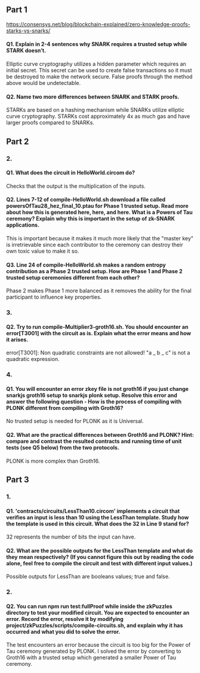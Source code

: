 ## Part 1

https://consensys.net/blog/blockchain-explained/zero-knowledge-proofs-starks-vs-snarks/

#### Q1. Explain in 2-4 sentences why SNARK requires a trusted setup while STARK doesn’t.

Elliptic curve cryptography utilizes a hidden parameter which requires an initial secret.
This secret can be used to create false transactions so it must be destroyed to make the network secure.
False proofs through the method above would be undetectable.

#### Q2. Name two more differences between SNARK and STARK proofs.

STARKs are based on a hashing mechanism while SNARKs utilize elliptic curve cryptography.
STARKs cost approximately 4x as much gas and have larger proofs compared to SNARKs.

## Part 2

### 2.

#### Q1. What does the circuit in HelloWorld.circom do?

Checks that the output is the multiplication of the inputs.

#### Q2. Lines 7-12 of compile-HelloWorld.sh download a file called powersOfTau28_hez_final_10.ptau for Phase 1 trusted setup. Read more about how this is generated here, here, and here. What is a Powers of Tau ceremony? Explain why this is important in the setup of zk-SNARK applications.

This is important because it makes it much more likely that the "master key" is irretrievable since each contributor to the ceremony can destroy their own toxic value to make it so.

#### Q3. Line 24 of compile-HelloWorld.sh makes a random entropy contribution as a Phase 2 trusted setup. How are Phase 1 and Phase 2 trusted setup ceremonies different from each other?

Phase 2 makes Phase 1 more balanced as it removes the ability for the final participant to influence key properties.

### 3.

#### Q2. Try to run compile-Multiplier3-groth16.sh. You should encounter an error[T3001] with the circuit as is. Explain what the error means and how it arises.


error[T3001]: Non quadratic constraints are not allowed! "a _ b _ c" is not a quadratic expression.

### 4.

#### Q1. You will encounter an error zkey file is not groth16 if you just change snarkjs groth16 setup to snarkjs plonk setup. Resolve this error and answer the following question - How is the process of compiling with PLONK different from compiling with Groth16?

No trusted setup is needed for PLONK as it is Universal.

#### Q2. What are the practical differences between Groth16 and PLONK? Hint: compare and contrast the resulted contracts and running time of unit tests (see Q5 below) from the two protocols.

PLONK is more complex than Groth16.

## Part 3

### 1.

#### Q1. 'contracts/circuits/LessThan10.circom' implements a circuit that verifies an input is less than 10 using the LessThan template. Study how the template is used in this circuit. What does the 32 in Line 9 stand for?

32 represents the number of bits the input can have.

#### Q2. What are the possible outputs for the LessThan template and what do they mean respectively? (If you cannot figure this out by reading the code alone, feel free to compile the circuit and test with different input values.)

Possible outputs for LessThan are booleans values; true and false.

### 2.

#### Q2. You can run npm run test:fullProof while inside the zkPuzzles directory to test your modified circuit. You are expected to encounter an error. Record the error, resolve it by modifying project/zkPuzzles/scripts/compile-circuits.sh, and explain why it has occurred and what you did to solve the error.

The test encounters an error because the circuit is too big for the Power of Tau ceremony generated by PLONK.
I solved the error by converting to Groth16 with a trusted setup which generated a smaller Power of Tau ceremony.
